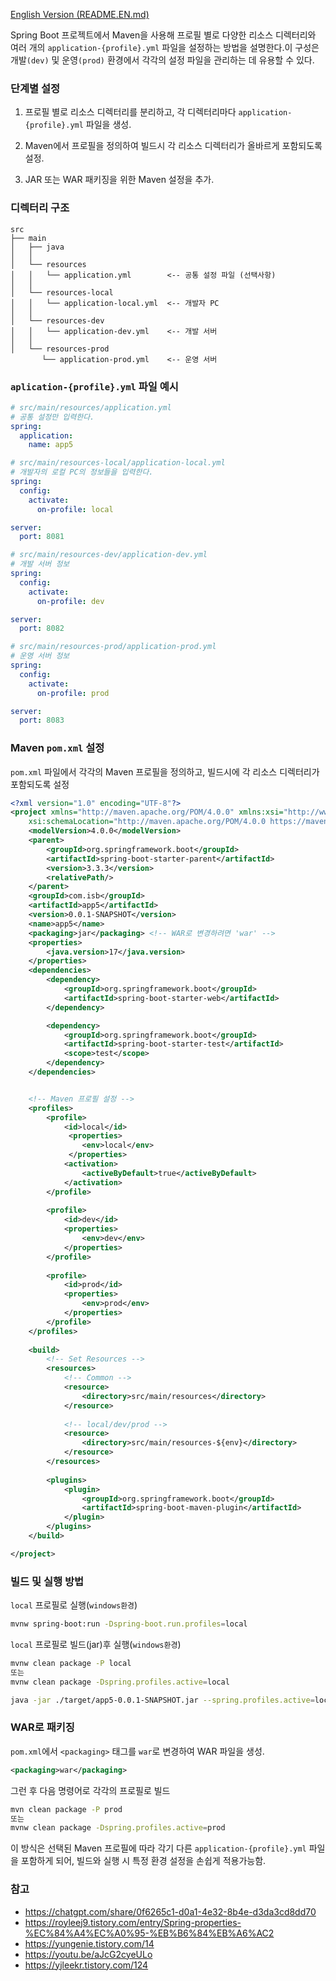 [English Version (README.EN.md)](./README.EN.md)

Spring Boot 프로젝트에서 Maven을 사용해 프로필 별로 다양한 리소스 디렉터리와 여러 개의 `application-{profile}.yml` 파일을 설정하는 방법을 설명한다.이 구성은 개발`(dev)` 및 운영`(prod)` 환경에서 각각의 설정 파일을 관리하는 데 유용할 수 있다.

### 단계별 설정

1. 프로필 별로 리소스 디렉터리를 분리하고, 각 디렉터리마다 `application-{profile}.yml` 파일을 생성.
   
2. Maven에서 프로필을 정의하여 빌드시 각 리소스 디렉터리가 올바르게 포함되도록 설정.

3. JAR 또는 WAR 패키징을 위한 Maven 설정을 추가.


### 디렉터리 구조
```
src
├── main
│   ├── java
│   │ 
│   └── resources
│   │   └── application.yml        <-- 공통 설정 파일 (선택사항)
│   │ 
│   └── resources-local
│   │   └── application-local.yml  <-- 개발자 PC
│   │ 
│   └── resources-dev
│   │   └── application-dev.yml    <-- 개발 서버
│   │ 
│   └── resources-prod
       └── application-prod.yml    <-- 운영 서버
```       

### `aplication-{profile}.yml` 파일 예시


```yml
# src/main/resources/application.yml   
# 공통 설정만 입력한다.
spring:
  application:
    name: app5
```


```yml
# src/main/resources-local/application-local.yml 
# 개발자의 로컬 PC의 정보들을 입력한다.
spring:
  config:
    activate:
      on-profile: local

server:
  port: 8081
```

```yml
# src/main/resources-dev/application-dev.yml 
# 개발 서버 정보
spring:
  config:
    activate:
      on-profile: dev

server:
  port: 8082
```

```yml
# src/main/resources-prod/application-prod.yml 
# 운영 서버 정보
spring:
  config:
    activate:
      on-profile: prod

server:
  port: 8083  
```

### Maven `pom.xml` 설정
`pom.xml` 파일에서 각각의 Maven 프로필을 정의하고, 빌드시에 각 리소스 디렉터리가 포함되도록 설정

```xml
<?xml version="1.0" encoding="UTF-8"?>
<project xmlns="http://maven.apache.org/POM/4.0.0" xmlns:xsi="http://www.w3.org/2001/XMLSchema-instance"
	xsi:schemaLocation="http://maven.apache.org/POM/4.0.0 https://maven.apache.org/xsd/maven-4.0.0.xsd">
	<modelVersion>4.0.0</modelVersion>
	<parent>
		<groupId>org.springframework.boot</groupId>
		<artifactId>spring-boot-starter-parent</artifactId>
		<version>3.3.3</version>
		<relativePath/>
	</parent>
	<groupId>com.isb</groupId>
	<artifactId>app5</artifactId>
	<version>0.0.1-SNAPSHOT</version>
    <name>app5</name>
    <packaging>jar</packaging> <!-- WAR로 변경하려면 'war' -->
	<properties>
		<java.version>17</java.version>
	</properties>
	<dependencies>
		<dependency>
			<groupId>org.springframework.boot</groupId>
			<artifactId>spring-boot-starter-web</artifactId>
		</dependency>

		<dependency>
			<groupId>org.springframework.boot</groupId>
			<artifactId>spring-boot-starter-test</artifactId>
			<scope>test</scope>
		</dependency>
	</dependencies>


	<!-- Maven 프로필 설정 -->
	<profiles>
		<profile>
			<id>local</id>
			 <properties>
			 	<env>local</env>
			 </properties>
			<activation>
				<activeByDefault>true</activeByDefault>
			</activation>
		</profile>
		
	    <profile>
	        <id>dev</id>
	        <properties>
	            <env>dev</env>
	        </properties>	        
	    </profile>
	    
	    <profile>
	        <id>prod</id>
	        <properties>
	            <env>prod</env>
	        </properties>
	    </profile>	    
	</profiles>
	
	<build>
		<!-- Set Resources -->
		<resources>
			<!-- Common -->
			<resource>
				<directory>src/main/resources</directory>
			</resource>
			
			<!-- local/dev/prod -->
			<resource>
            	<directory>src/main/resources-${env}</directory>
        	</resource>
		</resources>
		
		<plugins>
			<plugin>
				<groupId>org.springframework.boot</groupId>
				<artifactId>spring-boot-maven-plugin</artifactId>
			</plugin>
		</plugins>
	</build>

</project>

```

### 빌드 및 실행 방법

`local` 프로필로 실행(`windows환경`)
```bash
mvnw spring-boot:run -Dspring-boot.run.profiles=local
```

`local` 프로필로 빌드(jar)후 실행(`windows환경`)
```bash
mvnw clean package -P local
또는
mvnw clean package -Dspring.profiles.active=local

java -jar ./target/app5-0.0.1-SNAPSHOT.jar --spring.profiles.active=local
```

### WAR로 패키징
`pom.xml`에서 `<packaging>` 태그를 `war`로 변경하여 WAR 파일을 생성.
```xml
<packaging>war</packaging>
```

그런 후 다음 명령어로 각각의 프로필로 빌드

```bash
mvn clean package -P prod
또는
mvnw clean package -Dspring.profiles.active=prod
```
이 방식은 선택된 Maven 프로필에 따라 각기 다른 `application-{profile}.yml` 파일을 포함하게 되어, 빌드와 실행 시 특정 환경 설정을 손쉽게 적용가능함.


### 참고
* https://chatgpt.com/share/0f6265c1-d0a1-4e32-8b4e-d3da3cd8dd70
* https://royleej9.tistory.com/entry/Spring-properties-%EC%84%A4%EC%A0%95-%EB%B6%84%EB%A6%AC2  
* https://yungenie.tistory.com/14
* https://youtu.be/aJcG2cyeULo
* https://yjleekr.tistory.com/124
